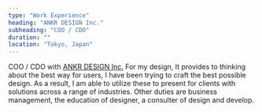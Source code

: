 ```yaml
---
type: "Work Experience"
heading: "ANKR DESIGN Inc."
subheading: "COO / CDO"
duration: ""
location: "Tokyo, Japan"
---
```


COO / CDO with <a href="https://www.ankr.design/" target="_blank">ANKR DESIGN Inc.</a> For my design, It provides to thinking about the best way for users, I have been trying to craft the best possible design. As a result, I am able to utilize these to present for clients with solutions across a range of industries. Other duties are business management, the education of designer, a consulter of design and develop.

